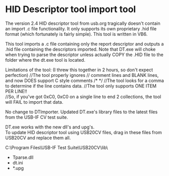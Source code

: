 HID Descriptor tool import tool
===========

The version 2.4 HID descriptor tool from usb.org tragically doesn't contain an import .c file functionality.
It only supports its own proprietary .hid file format (which fortunately is fairly simple).
This tool is written in VB6.

This tool imports a .c file containing only the report descriptor and outputs a .hid file containing the descriptors
imported.  Note that DT.exe will choke when trying to parse the descriptor unless actually COPY the .HID file to the
folder where the dt.exe tool is located.

Limitations of the tool:  (I threw this together in 2 hours, so don't expect perfection)
//The tool properly ignores // comment lines and BLANK lines, and now DOES support C style comments /* */
//The tool looks for a comma to determine if the line contains data.
//The tool only supports ONE ITEM PER LINE!!  
//So, if you've got 0xC0, 0xC0 on a single line to end 2 collections, the tool will FAIL to import that data.

No change to DTImporter.
Updated DT.exe's library files to the latest files from the USB-IF CV test
suite.

DT.exe works with the new dll's and upg's.  
To update HID descriptor tool using USB20CV files, drag in these files from USB20CV and replace them all.

C:\Program Files\USB-IF Test Suite\USB20CV\lib\
- Tparse.dll
- dt.ini
- *.upg

